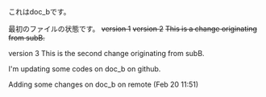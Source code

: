 これはdoc_bです。

最初のファイルの状態です。
~~version 1~~
~~version 2~~
~~This is a change originating from subB.~~

version 3
This is the second change originating from subB.

I'm updating some codes on doc_b on github.

Adding some changes on doc_b on remote (Feb 20 11:51)
